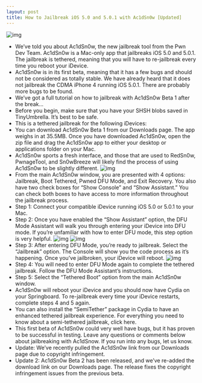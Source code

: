 ```yaml
---
layout: post
title: How to Jailbreak iOS 5.0 and 5.0.1 with Ac1dSn0w [Updated]
---
```

![img](http://media.idownloadblog.com/wp-content/uploads/2011/11/Screen-Shot-2011-11-27-at-3.40.15-PM.jpg)
* We’ve told you about Ac1dSn0w, the new jailbreak tool from the Pwn Dev Team. Ac1dSn0w is a Mac-only app that jailbreaks iOS 5.0 and 5.0.1. The jailbreak is tethered, meaning that you will have to re-jailbreak every time you reboot your iDevice.
* Ac1dSn0w is in its first beta, meaning that it has a few bugs and should not be considered as totally stable. We have already heard that it does not jailbreak the CDMA iPhone 4 running iOS 5.0.1. There are probably more bugs to be found.
* We’ve got a full tutorial on how to jailbreak with Ac1dSn0w Beta 1 after the break…
* Before you begin, make sure that you have your SHSH blobs saved in TinyUmbrella. It’s best to be safe.
* This is a tethered jailbreak for the following iDevices:
* You can download Ac1dSn0w Beta 1 from our Downloads page. The app weighs in at 35.5MB. Once you have downloaded Ac1dSn0w, open the zip file and drag the Ac1dSn0w app to either your desktop or applications folder on your Mac.
* Ac1dSn0w sports a fresh interface, and those that are used to RedSn0w, PwnageTool, and Sn0wBreeze will likely find the process of using Ac1dSn0w to be slightly different.
![img](http://media.idownloadblog.com/wp-content/uploads/2011/11/Screen-Shot-2011-11-27-at-3.40.49-PM.jpg)
* From the main Ac1dSn0w window, you are presented with 4 options: Jailbreak, Boot Tethered, Pwned DFU Mode, and Exit Recovery. You also have two check boxes for “Show Console” and “Show Assistant.” You can check both boxes to have access to more information throughout the jailbreak process.
* Step 1: Connect your compatible iDevice running iOS 5.0 or 5.0.1 to your Mac.
* Step 2: Once you have enabled the “Show Assistant” option, the DFU Mode Assistant will walk you through entering your iDevice into DFU mode. If you’re unfamiliar with how to enter DFU mode, this step option is very helpful.
![img](http://media.idownloadblog.com/wp-content/uploads/2011/11/Screen-Shot-2011-11-27-at-3.40.46-PM.jpg)
![img](http://media.idownloadblog.com/wp-content/uploads/2011/11/Screen-Shot-2011-11-27-at-3.43.22-PM.jpg)
* Step 3: After entering DFU Mode, you’re ready to jailbreak. Select the “Jailbreak” option. The Console will show you the code process as it’s happening. Once you’ve jailbroken, your iDevice will reboot.
![img](http://media.idownloadblog.com/wp-content/uploads/2011/11/Screen-Shot-2011-11-27-at-3.40.53-PM.jpg)
* Step 4: You will need to enter DFU Mode again to complete the tethered jailbreak. Follow the DFU Mode Assistant’s instructions.
* Step 5: Select the “Tethered Boot” option from the main Ac1dSn0w window.
* Ac1dSn0w will reboot your iDevice and you should now have Cydia on your Springboard. To re-jailbreak every time your iDevice restarts, complete steps 4 and 5 again.
* You can also install the “SemiTether” package in Cydia to have an enhanced tethered jailbreak experience. For everything you need to know about a semi-tethered jailbreak, click here.
* This first beta of Ac1dSn0w could very well have bugs, but it has proven to be successful in testing. Leave any questions or comments below about jailbreaking with Ac1dSnow. If you run into any bugs, let us know.
* Update: We’ve recently pulled the Ac1dSn0w link from our Downloads page due to copyright infringement.
* Update 2: Ac1dSn0w Beta 2 has been released, and we’ve re-added the download link on our Downloads page. The release fixes the copyright infringement issues from the previous beta.

